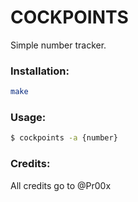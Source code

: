 # COCKPOINTS

Simple number tracker.

### Installation:
```bash
make
```

### Usage:
```bash
$ cockpoints -a {number}
```

### Credits:
All credits go to @Pr00x
